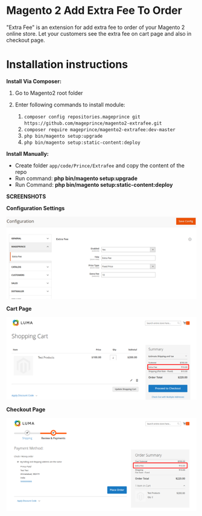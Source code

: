 Magento 2 Add Extra Fee To Order
==============================

"Extra Fee" is an extension for add extra fee to order of your Magento 2 online store. Let your customers see the extra fee on cart page and also in checkout page.

Installation instructions
=========================

<b>Install Via Composer:</b>

1. Go to Magento2 root folder

2. Enter following commands to install module:

    1. `composer config repositories.mageprince git https://github.com/mageprince/magento2-extrafee.git`</br>
    2. `composer require mageprince/magento2-extrafee:dev-master` </br>
    3. `php bin/magento setup:upgrade`
    4. `php bin/magento setup:static-content:deploy`
    

<b>Install Manually:</b>

* Create folder `app/code/Prince/Extrafee` and copy the content of the repo 
* Run command:
<b>php bin/magento setup:upgrade</b>
* Run Command:
<b>php bin/magento setup:static-content:deploy</b>

<b>SCREENSHOTS</b>

<b>Configuration Settings</b> 

<img src="https://raw.githubusercontent.com/mageprince/all-module-screenshots/master/ExtraFee/configuration.png" alt="admin_Screenshot" border="0"/>

<b>Cart Page</b>

<img src="https://raw.githubusercontent.com/mageprince/all-module-screenshots/master/ExtraFee/cartpage.png" alt="cartPage" border="0"/>

<b>Checkout Page</b>

<img src="https://raw.githubusercontent.com/mageprince/all-module-screenshots/master/ExtraFee/checkoutpage.png" alt="checkout_Page" border="0"/>
